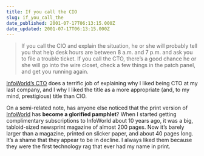 ```yaml
---
title: If you call the CIO
slug: if_you_call_the
date_published: 2001-07-17T06:13:15.000Z
date_updated: 2001-07-17T06:13:15.000Z
---
```


> If you call the CIO and explain the situation, he or she will probably tell you that help desk hours are between 8 a.m. and 7 p.m. and ask you to file a trouble ticket. If you call the CTO, there’s a good chance he or she will go into the wire closet, check a few things in the patch panel, and get you running again.

[InfoWorld’s CTO](http://iwsun4.infoworld.com/articles/op/xml/01/07/09/010709opconnection.xml) does a terrific job of explaining why I liked being CTO at my last company, and I why I liked the title as a more appropriate (and, to my mind, prestigious) title than CIO.

On a semi-related note, has anyone else noticed that the print version of [InfoWorld](http://www.infoworld.com) has **become a glorified pamphlet**? When I started getting complimentary subscriptions to InfoWorld about 10 years ago, it was a big, tabloid-sized newsprint magazine of almost 200 pages. Now it’s barely larger than a magazine, printed on slicker paper, and about 40 pages long. It’s a shame that they appear to be in decline. I always liked them because they were the first technology rag that ever had my name in print.
